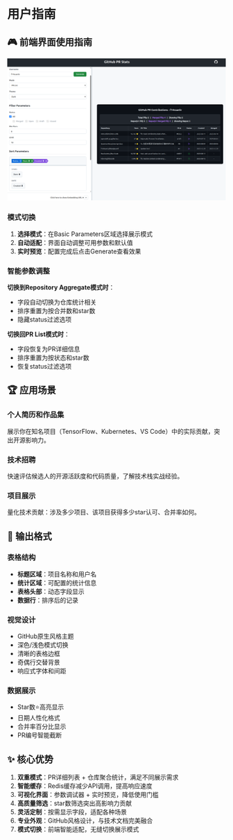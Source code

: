 # 用户指南

## 🎮 前端界面使用指南

![前端演示界面](/images/frontend_demo.png)

### 模式切换

1. **选择模式**：在Basic Parameters区域选择展示模式
2. **自动适配**：界面自动调整可用参数和默认值
3. **实时预览**：配置完成后点击Generate查看效果

### 智能参数调整

**切换到Repository Aggregate模式时**：
- 字段自动切换为仓库统计相关
- 排序重置为按合并数和star数
- 隐藏status过滤选项

**切换回PR List模式时**：
- 字段恢复为PR详细信息
- 排序重置为按状态和star数
- 恢复status过滤选项

## 🏆 应用场景

### 个人简历和作品集
展示你在知名项目（TensorFlow、Kubernetes、VS Code）中的实际贡献，突出开源影响力。

### 技术招聘
快速评估候选人的开源活跃度和代码质量，了解技术栈实战经验。

### 项目展示
量化技术贡献：涉及多少项目、该项目获得多少star认可、合并率如何。

## 🎨 输出格式

### 表格结构
- **标题区域**：项目名称和用户名
- **统计区域**：可配置的统计信息
- **表格头部**：动态字段显示
- **数据行**：排序后的记录

### 视觉设计
- GitHub原生风格主题
- 深色/浅色模式切换
- 清晰的表格边框
- 奇偶行交替背景
- 响应式字体和间距

### 数据展示
- Star数⭐高亮显示
- 日期人性化格式
- 合并率百分比显示
- PR编号智能截断

## ✨ 核心优势

1. **双重模式**：PR详细列表 + 仓库聚合统计，满足不同展示需求
2. **智能缓存**：Redis缓存减少API调用，提高响应速度  
3. **可视化界面**：参数调试器 + 实时预览，降低使用门槛
4. **高质量筛选**：star数筛选突出高影响力贡献
5. **灵活定制**：按需显示字段，适配各种场景
6. **专业外观**：GitHub风格设计，与技术文档完美融合
7. **模式切换**：前端智能适配，无缝切换展示模式